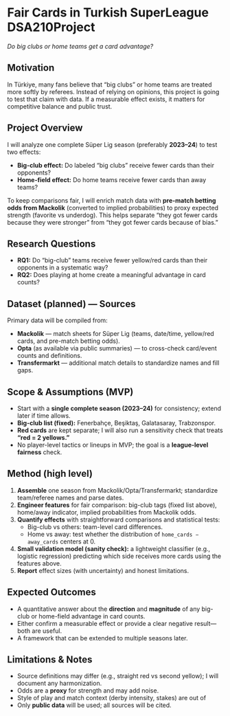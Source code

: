 # Fair Cards in Turkish SuperLeague DSA210Project

*Do big clubs or home teams get a card advantage?*

## Motivation
In Türkiye, many fans believe that “big clubs” or home teams are treated more softly by referees. Instead of relying on opinions, this project is going to test that claim with data. If a measurable effect exists, it matters for competitive balance and public trust. 

## Project Overview
I will analyze one complete Süper Lig season (preferably **2023–24**) to test two effects:
- **Big-club effect:** Do labeled “big clubs” receive fewer cards than their opponents?
- **Home-field effect:** Do home teams receive fewer cards than away teams?

To keep comparisons fair, I will enrich match data with **pre-match betting odds from Mackolik** (converted to implied probabilities) to proxy expected strength (favorite vs underdog). This helps separate “they got fewer cards because they were stronger” from “they got fewer cards because of bias.”

## Research Questions
- **RQ1:** Do “big-club” teams receive fewer yellow/red cards than their opponents in a systematic way?
- **RQ2:** Does playing at home create a meaningful advantage in card counts?

## Dataset (planned) — Sources
Primary data will be compiled from:
- **Mackolik** — match sheets for Süper Lig (teams, date/time, yellow/red cards, and pre-match betting odds).
- **Opta** (as available via public summaries) — to cross-check card/event counts and definitions.
- **Transfermarkt** — additional match details to standardize names and fill gaps.


## Scope & Assumptions (MVP)
- Start with a **single complete season (2023–24)** for consistency; extend later if time allows.
- **Big-club list (fixed):** Fenerbahçe, Beşiktaş, Galatasaray, Trabzonspor.
- **Red cards** are kept separate; I will also run a sensitivity check that treats **“red = 2 yellows.”**
- No player-level tactics or lineups in MVP; the goal is a **league-level fairness** check.

## Method (high level)
1. **Assemble** one season from Mackolik/Opta/Transfermarkt; standardize team/referee names and parse dates.  
2. **Engineer features** for fair comparison: big-club tags (fixed list above), home/away indicator, implied probabilities from Mackolik odds.  
3. **Quantify effects** with straightforward comparisons and statistical tests:
   - Big-club vs others: team-level card differences.
   - Home vs away: test whether the distribution of `home_cards − away_cards` centers at 0.
4. **Small validation model (sanity check):** a lightweight classifier (e.g., logistic regression) predicting which side receives more cards using the features above.  
5. **Report** effect sizes (with uncertainty) and honest limitations.

## Expected Outcomes
- A quantitative answer about the **direction** and **magnitude** of any big-club or home-field advantage in card counts.
- Either confirm a measurable effect or provide a clear negative result—both are useful.
- A framework that can be extended to multiple seasons later.

## Limitations & Notes
- Source definitions may differ (e.g., straight red vs second yellow); I will document any harmonization.
- Odds are a **proxy** for strength and may add noise.
- Style of play and match context (derby intensity, stakes) are out of 
- Only **public data** will be used; all sources will be cited. 
